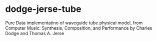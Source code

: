 # dodge-jerse-tube
Pure Data implementatino of waveguide tube physical model, from Computer Music: Synthesis, Composition, and Performance by Charles Dodge and Thomas A. Jerse 
